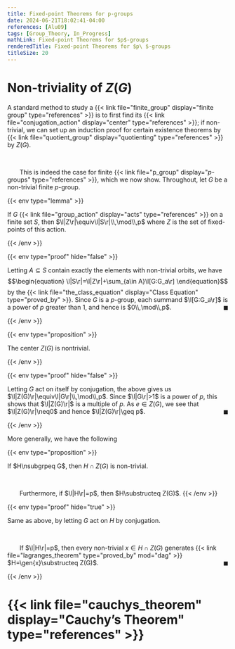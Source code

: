 ```yaml
---
title: Fixed-point Theorems for p-groups
date: 2024-06-21T18:02:41-04:00
references: [Alu09]
tags: [Group_Theory, In_Progress]
mathLink: Fixed-point Theorems for $p$-groups
renderedTitle: Fixed-point Theorems for $p\ $-groups
titleSize: 20
---
```


# Non-triviality of $Z(G)$

A standard method to study a {{< link file="finite_group" display="finite group" type="references" >}} is to first find its {{< link file="conjugation_action" display="center" type="references" >}}; if non-trivial, we can set up an induction proof for certain existence theorems by {{< link file="quotient_group" display="quotienting" type="references" >}} by $Z(G)$.

<br>

&emsp;&emsp;This is indeed the case for finite {{< link file="p_group" display="$p$-groups" type="references" >}}, which we now show. Throughout, let $G$ be a non-trivial finite $p$-group.

{{< env type="lemma" >}}

If $G$ {{< link file="group_action" display="acts" type="references" >}} on a finite set $S$, then $\l|Z\r|\equiv\l|S\r|\\,\mod\\,p$ where $Z$ is the set of fixed-points of this action.

{{< /env >}}

{{< env type="proof" hide="false" >}}

Letting $A\subseteq S$ contain exactly the elements with non-trivial orbits, we have
$$\begin{equation}
    \l|S\r|=\l|Z\r|+\sum_{a\in A}\l[G:G_a\r]
\end{equation}$$
by the {{< link file="the_class_equation" display="Class Equation" type="proved_by" >}}. Since $G$ is a $p$-group, each summand $\l[G:G_a\r]$ is a power of $p$ greater than $1$, and hence is $0\\,\mod\\,p$.<span style="float:right;">$\blacksquare$</span>

{{< /env >}}

{{< env type="proposition" >}}

The center $Z(G)$ is nontrivial.

{{< /env >}}

{{< env type="proof" hide="false" >}}

Letting $G$ act on itself by conjugation, the above gives us $\l|Z(G)\r|\equiv\l|G\r|\\,\mod\\,p$. Since $\l|G\r|>1$ is a power of $p$, this shows that $\l|Z(G)\r|$ is a multiple of $p$. As $e\in Z(G)$, we see that $\l|Z(G)\r|\neq0$ and hence $\l|Z(G)\r|\geq p$.<span style="float:right;">$\blacksquare$</span>

{{< /env >}}

<div class="space"></div>

More generally, we have the following

{{< env type="proposition" >}}

If $H\nsubgrpeq G$, then $H\cap Z(G)$ is non-trivial.

<br>

&emsp;&emsp;Furthermore, if $\l|H\r|=p$, then $H\substructeq Z(G)$.
{{< /env >}}

{{< env type="proof" hide="true" >}}

Same as above, by letting $G$ act on $H$ by conjugation.

<br>

&emsp;&emsp;If $\l|H\r|=p$, then every non-trivial $x\in H\cap Z(G)$ generates {{< link file="lagranges_theorem" type="proved_by" mod="dag" >}} $H=\gen{x}\substructeq Z(G)$.<span style="float:right;">$\blacksquare$</span>

{{< /env >}}

# {{< link file="cauchys_theorem" display="Cauchy’s Theorem" type="references" >}}
